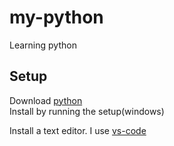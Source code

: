 # my-python

Learning python

## Setup

Download [python](https://www.python.org/downloads/)  
Install by running the setup(windows)  
  
Install a text editor. I use [vs-code](https://code.visualstudio.com/)  
